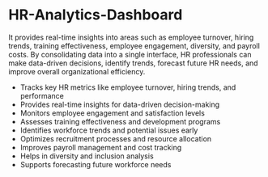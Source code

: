 # HR-Analytics-Dashboard
 It provides real-time insights into areas such as employee turnover, hiring trends, training effectiveness, employee engagement, diversity, and payroll costs. By consolidating data into a single interface, HR professionals can make data-driven decisions, identify trends, forecast future HR needs, and improve overall organizational efficiency.

- Tracks key HR metrics like employee turnover, hiring trends, and performance
- Provides real-time insights for data-driven decision-making
- Monitors employee engagement and satisfaction levels
- Assesses training effectiveness and development programs
- Identifies workforce trends and potential issues early
- Optimizes recruitment processes and resource allocation
- Improves payroll management and cost tracking
- Helps in diversity and inclusion analysis
- Supports forecasting future workforce needs
